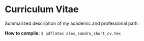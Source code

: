 # Curriculum Vitae

Summarized description of my academic and professional path.

**How to compile:** ```$ pdflatex alex_sandro_short_cv.tex```
